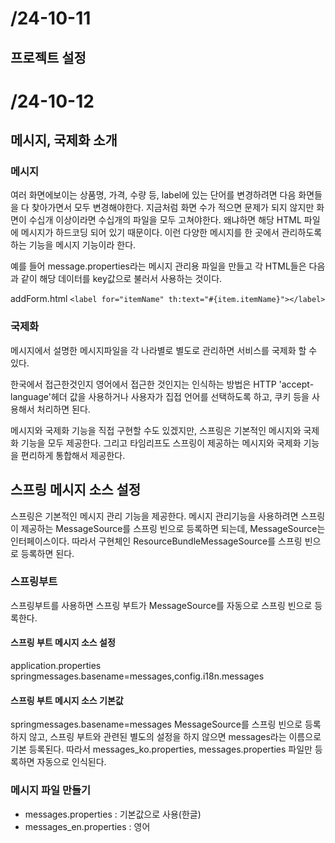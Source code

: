 # /24-10-11

## 프로젝트 설정

# /24-10-12

## 메시지, 국제화 소개

### 메시지
여러 화면에보이는 상품명, 가격, 수량 등, label에 있는 단어를 변경하려면 다음 화면들을 다 찾아가면서 모두 변경해야한다.
지금처럼 화면 수가 적으면 문제가 되지 않지만 화면이 수십개 이상이라면 수십개의 파일을 모두 고쳐야한다.
왜냐하면 해당 HTML 파일에 메시지가 하드코딩 되어 있기 때문이다.
이런 다양한 메시지를 한 곳에서 관리하도록 하는 기능을 메시지 기능이라 한다.

예를 들어 message.properties라는 메시지 관리용 파일을 만들고
각 HTML들은 다음과 같이 해당 데이터를 key값으로 불러서 사용하는 것이다.

addForm.html
`<label for="itemName" th:text="#{item.itemName}"></label>`

### 국제화
메시지에서 설명한 메시지파일을 각 나라별로 별도로 관리하면 서비스를 국제화 할 수 있다.

한국에서 접근한것인지 영어에서 접근한 것인지는 인식하는 방법은 HTTP 'accept-language'헤더 값을 사용하거나 
사용자가 집접 언어를 선택하도록 하고, 쿠키 등을 사용해서 처리하면 된다.

메시지와 국제화 기능을 직접 구현할 수도 있겠지만, 스프링은 기본적인 메시지와 국제화 기능을 모두 제공한다.
그리고 타임리프도 스프링이 제공하는 메시지와 국제화 기능을 편리하게 통합해서 제공한다.

## 스프링 메시지 소스 설정
스프링은 기본적인 메시지 관리 기능을 제공한다.
메시지 관리기능을 사용하려면 스프링이 제공하는 MessageSource를 스프링 빈으로 등록하면 되는데,
MessageSource는 인터페이스이다.
따라서 구현체인 ResourceBundleMessageSource를 스프링 빈으로 등록하면 된다.

### 스프링부트
스프링부트를 사용하면 스프링 부트가 MessageSource를 자동으로 스프링 빈으로 등록한다.

#### 스프링 부트 메시지 소스 설정

application.properties
springmessages.basename=messages,config.i18n.messages

#### 스프링 부트 메시지 소스 기본값
springmessages.basename=messages
MessageSource를 스프링 빈으로 등록하지 않고, 스프링 부트와 관련된 별도의 설정을 하지 않으면
messages라는 이름으로 기본 등록된다. 
따라서 messages_ko.properties, messages.properties 파일만 등록하면 자동으로 인식된다.

### 메시지 파일 만들기

- messages.properties : 기본값으로 사용(한글)
- messages_en.properties : 영어

